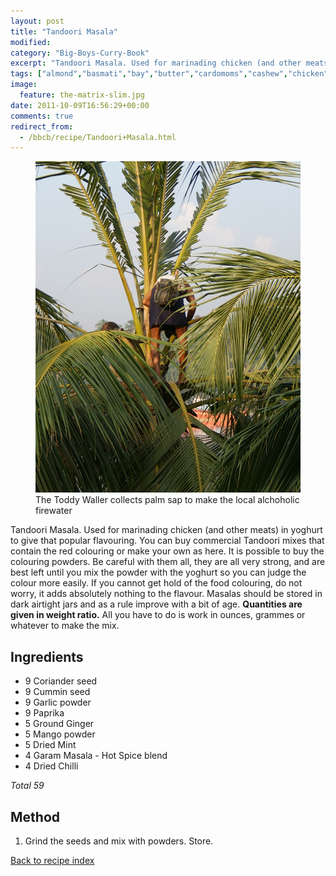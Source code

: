 ```yaml
---
layout: post
title: "Tandoori Masala"
modified:
category: "Big-Boys-Curry-Book"
excerpt: "Tandoori Masala. Used for marinading chicken (and other meats) in yoghurt to give that popular"
tags: ["almond","basmati","bay","butter","cardomoms","cashew","chicken","cinnamon","cloves","cumin","ghee","lamb","mace","nuts","pepper","rice","saffron","turmeric"]
image:
  feature: the-matrix-slim.jpg
date: 2011-10-09T16:56:29+00:00
comments: true
redirect_from: 
  - /bbcb/recipe/Tandoori+Masala.html
---
```


<figure>
	<a href="/images/bbcb/pict2307.jpg" alt="Quilon, Kerala, India" title="Quilon, Kerala, India &#169; Ashley Kitson 12/09/2011"><img src="/images/bbcb/pict2307.jpg"/></a>
	<figcaption>The Toddy Waller collects palm sap to make the local alchoholic firewater</figcaption>
</figure>

Tandoori Masala. Used for marinading chicken (and other meats) in yoghurt to give that popular flavouring. You can buy commercial Tandoori mixes that contain the red colouring or make your own as here. It is possible to buy the colouring powders. Be careful with them all, they are all very strong, and are best left until you mix the powder with the yoghurt so you can judge the colour more easily. If you cannot get hold of the food colouring, do not worry, it adds absolutely nothing to the flavour. Masalas should be stored in dark airtight jars and as a rule improve with a bit of age. <strong>Quantities are given in weight ratio.</strong> All you have to do is work in ounces, grammes or whatever to make the mix.
        
## Ingredients
        
<ul><li>9 Coriander seed</li><li>9 Cummin seed</li><li>9 Garlic powder</li><li>9 Paprika</li><li>5 Ground Ginger</li><li>5 Mango powder</li><li>5 Dried Mint</li><li>4 Garam Masala - Hot Spice blend</li><li>4 Dried Chilli</li></ul><p><i>Total 59</i></p>
        
## Method

<ol><li>Grind the seeds and mix with powders. Store.</li></ol>   

<a href="/bbcb">Back to recipe index</a>      